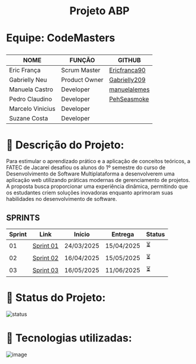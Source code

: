 <h1 align="center"> Projeto ABP</h1>

# <p> Equipe: CodeMasters </p>

| NOME               | FUNÇÃO        | GITHUB                               |
|--------------------|---------------|--------------------------------------|
| Eric França        | Scrum Master  | [Ericfranca90](https://github.com/Ericfranca90) |
| Gabrielly Neu      | Product Owner | [Gabrielly209](https://github.com/Gabrielly209) |
| Manuela Castro     | Developer     | [manuelalemes](https://github.com/manuelalemes) |
| Pedro Claudino     | Developer     | [PehSeasmoke](https://github.com/PehSeasmoke) |
| Marcelo Vinicius   | Developer     |  |
| Suzane Costa       | Developer     |  |

  
# 📌 Descrição do Projeto:

Para estimular o aprendizado prático e a aplicação de conceitos teóricos, a FATEC de Jacareí desafiou os alunos do 1º semestre do curso de Desenvolvimento de Software Multiplataforma a desenvolverem uma aplicação web utilizando práticas modernas de gerenciamento de projetos. A proposta busca proporcionar uma experiência dinâmica, permitindo que os estudantes criem soluções inovadoras enquanto aprimoram suas habilidades no desenvolvimento de software.

## SPRINTS

| Sprint | Link        | Início      | Entrega     | Status |
|--------|-------------|-------------|-------------|--------|
| 01     | [Sprint 01](#sprint-1) | 24/03/2025  | 15/04/2025  |  ⏳    |
| 02     | [Sprint 02](#sprint-2) | 16/04/2025  | 15/05/2025  |  ⏳    |
| 03     | [Sprint 03](#sprint-3) | 16/05/2025  | 11/06/2025  |  ⏳    |





# 📌 Status do Projeto:

![status](http://img.shields.io/static/v1?label=STATUS&message=EM%20DESENVOLVIMENTO&color=GREEN&style=for-the-badge)

# 📌 Tecnologias utilizadas:
![image](https://github.com/user-attachments/assets/8755c047-014f-4575-bd12-767534e1b934)
